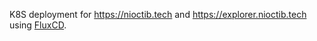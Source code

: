 K8S deployment for https://nioctib.tech and https://explorer.nioctib.tech using [FluxCD](https://fluxcd.io/).
